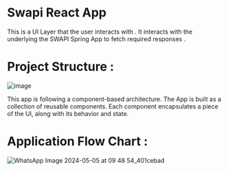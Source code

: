 # Swapi React App

This is a UI Layer that the user interacts with . It interacts with the underlying the SWAPI Spring App to fetch required responses .

# Project Structure : 

![image](https://github.com/vaibhavdikha2206/swapiapp-react/assets/56227319/35608007-212e-46a3-8c71-6f812d8983bf)

This app is following a component-based architecture.
The App is built as a collection of reusable components.
Each component encapsulates a piece of the UI, along with its behavior and state.

# Application Flow Chart :

![WhatsApp Image 2024-05-05 at 09 48 54_401cebad](https://github.com/vaibhavdikha2206/swapiapp-react/assets/56227319/ba668dc8-8011-4fe1-a65d-9342a1eb5284)

